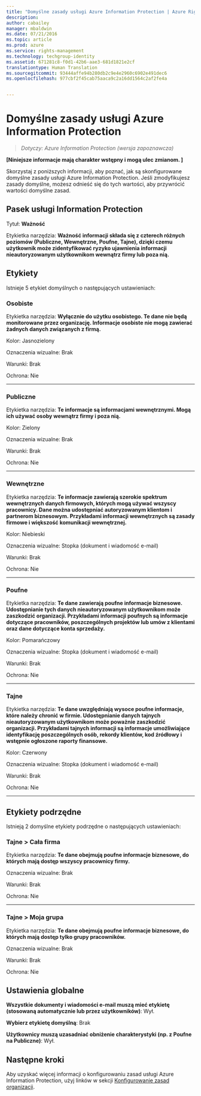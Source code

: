 ```yaml
---
title: "Domyślne zasady usługi Azure Information Protection | Azure Rights Management"
description: 
author: cabailey
manager: mbaldwin
ms.date: 07/21/2016
ms.topic: article
ms.prod: azure
ms.service: rights-management
ms.technology: techgroup-identity
ms.assetid: 671281c8-f0d1-42b6-aae3-681d1821e2cf
translationtype: Human Translation
ms.sourcegitcommit: 93444affe94b280db2c9e4e2960c6902e491dec6
ms.openlocfilehash: 977cbf2f45cab75aaca9c2a16dd1564c2af2fe4a


---
```


# Domyślne zasady usługi Azure Information Protection

>*Dotyczy: Azure Information Protection (wersja zapoznawcza)*

**[Niniejsze informacje mają charakter wstępny i mogą ulec zmianom. ]**

Skorzystaj z poniższych informacji, aby poznać, jak są skonfigurowane domyślne zasady usługi Azure Information Protection. Jeśli zmodyfikujesz zasady domyślne, możesz odnieść się do tych wartości, aby przywrócić wartości domyślne zasad.

## Pasek usługi Information Protection

Tytuł: **Ważność**

Etykietka narzędzia: **Ważność informacji składa się z czterech różnych poziomów (Publiczne, Wewnętrzne, Poufne, Tajne), dzięki czemu użytkownik może zidentyfikować ryzyko ujawnienia informacji nieautoryzowanym użytkownikom wewnątrz firmy lub poza nią.**


## Etykiety

Istnieje 5 etykiet domyślnych o następujących ustawieniach:

### **Osobiste**

Etykietka narzędzia: **Wyłącznie do użytku osobistego. Te dane nie będą monitorowane przez organizację. Informacje osobiste nie mogą zawierać żadnych danych związanych z firmą.**

Kolor: Jasnozielony

Oznaczenia wizualne: Brak

Warunki: Brak

Ochrona: Nie

----


### **Publiczne**

Etykietka narzędzia: **Te informacje są informacjami wewnętrznymi. Mogą ich używać osoby wewnątrz firmy i poza nią.**

Kolor: Zielony

Oznaczenia wizualne: Brak

Warunki: Brak

Ochrona: Nie

----

### **Wewnętrzne**

Etykietka narzędzia: **Te informacje zawierają szerokie spektrum wewnętrznych danych firmowych, których mogą używać wszyscy pracownicy. Dane można udostępniać autoryzowanym klientom i partnerom biznesowym. Przykładami informacji wewnętrznych są zasady firmowe i większość komunikacji wewnętrznej.**

Kolor: Niebieski

Oznaczenia wizualne: Stopka (dokument i wiadomość e-mail)

Warunki: Brak

Ochrona: Nie

----

### **Poufne**

Etykietka narzędzia: **Te dane zawierają poufne informacje biznesowe. Udostępnianie tych danych nieautoryzowanym użytkownikom może zaszkodzić organizacji. Przykładami informacji poufnych są informacje dotyczące pracowników, poszczególnych projektów lub umów z klientami oraz dane dotyczące konta sprzedaży.**

Kolor: Pomarańczowy

Oznaczenia wizualne: Stopka (dokument i wiadomość e-mail)

Warunki: Brak

Ochrona: Nie

----

### **Tajne**

Etykietka narzędzia: **Te dane uwzględniają wysoce poufne informacje, które należy chronić w firmie. Udostępnianie danych tajnych nieautoryzowanym użytkownikom może poważnie zaszkodzić organizacji. Przykładami tajnych informacji są informacje umożliwiające identyfikację poszczególnych osób, rekordy klientów, kod źródłowy i wstępnie ogłoszone raporty finansowe.**

Kolor: Czerwony

Oznaczenia wizualne: Stopka (dokument i wiadomość e-mail)

Warunki: Brak

Ochrona: Nie

----


## Etykiety podrzędne

Istnieją 2 domyślne etykiety podrzędne o następujących ustawieniach:

### Tajne > **Cała firma**

Etykietka narzędzia: **Te dane obejmują poufne informacje biznesowe, do których mają dostęp wszyscy pracownicy firmy.**

Oznaczenia wizualne: Brak

Warunki: Brak

Ochrona: Nie

----

### Tajne > **Moja grupa**

Etykietka narzędzia: **Te dane obejmują poufne informacje biznesowe, do których mają dostęp tylko grupy pracowników.**

Oznaczenia wizualne: Brak

Warunki: Brak

Ochrona: Nie

## Ustawienia globalne

**Wszystkie dokumenty i wiadomości e-mail muszą mieć etykietę (stosowaną automatycznie lub przez użytkowników)**: Wył.

**Wybierz etykietę domyślną**: Brak

**Użytkownicy muszą uzasadniać obniżenie charakterystyki (np. z Poufne na Publiczne)**: Wył.

## Następne kroki

Aby uzyskać więcej informacji o konfigurowaniu zasad usługi Azure Information Protection, użyj linków w sekcji [Konfigurowanie zasad organizacji](configure-policy.md#configuring-your-organization-s-policy). 



<!--HONumber=Jul16_HO5-->


